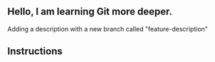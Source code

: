 ## Hello, I am learning Git more deeper.

Adding a description with a new branch called "feature-description"

## Instructions

